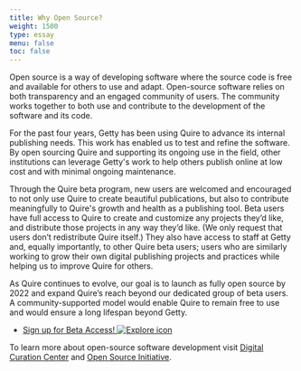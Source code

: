 ```yaml
---
title: Why Open Source?
weight: 1500
type: essay
menu: false
toc: false
---
```


Open source is a way of developing software where the source code is free and available for others to use and adapt. Open-source software relies on both transparency and an engaged community of users. The community works together to both use and contribute to the development of the software and its code.

For the past four years, Getty has been using Quire to advance its internal publishing needs. This work has enabled us to test and refine the software. By open sourcing Quire and supporting its ongoing use in the field, other institutions can leverage Getty's work to help others publish online at low cost and with minimal ongoing maintenance.

Through the Quire beta program, new users are welcomed and encouraged to not only use Quire to create beautiful publications, but also to contribute meaningfully to Quire's growth and health as a publishing tool. Beta users have full access to Quire to create and customize any projects they’d like, and distribute those projects in any way they’d like. (We only request that users don’t redistribute Quire itself.) They also have access to staff at Getty and, equally importantly, to other Quire beta users; users who are similarly working to grow their own digital publishing projects and practices while helping us to improve Quire for others.

As Quire continues to evolve, our goal is to launch as fully open source by 2022 and expand Quire’s reach beyond our dedicated group of beta users. A community-supported model would enable Quire to remain free to use and would ensure a long lifespan beyond Getty.

<div class="feature-cards">

- [Sign up for Beta Access! ![Explore icon](/img/illustrations/undraw_responsive_6c8s.png)](https://docs.google.com/forms/d/e/1FAIpQLSckvPWWyyfZJko6JTqf3slcXCV8vcCgQjAzoW4MfHEt9hDuxQ/viewform)
</div>

To learn more about open-source software development visit [Digital Curation Center](https://www.dcc.ac.uk/faq/open-source-software-and-open-standards) and [Open Source Initiative](https://opensource.org/faq#osd).
